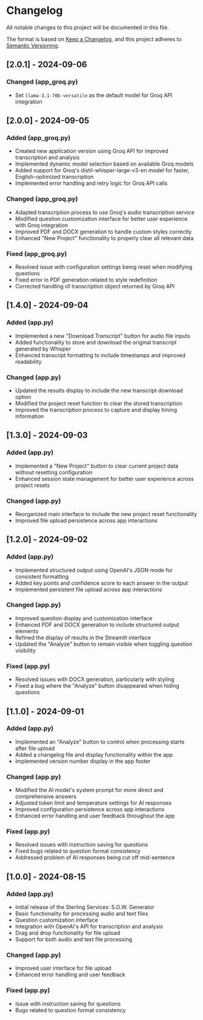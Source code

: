 # Changelog

All notable changes to this project will be documented in this file.

The format is based on [Keep a Changelog](https://keepachangelog.com/en/1.0.0/),
and this project adheres to [Semantic Versioning](https://semver.org/spec/v2.0.0.html).

## [2.0.1] - 2024-09-06

### Changed (app_groq.py)
- Set `llama-3.1-70b-versatile` as the default model for Groq API integration

## [2.0.0] - 2024-09-05

### Added (app_groq.py)
- Created new application version using Groq API for improved transcription and analysis
- Implemented dynamic model selection based on available Groq models
- Added support for Groq's distil-whisper-large-v3-en model for faster, English-optimized transcription
- Implemented error handling and retry logic for Groq API calls

### Changed (app_groq.py)
- Adapted transcription process to use Groq's audio transcription service
- Modified question customization interface for better user experience with Groq integration
- Improved PDF and DOCX generation to handle custom styles correctly
- Enhanced "New Project" functionality to properly clear all relevant data

### Fixed (app_groq.py)
- Resolved issue with configuration settings being reset when modifying questions
- Fixed error in PDF generation related to style redefinition
- Corrected handling of transcription object returned by Groq API

## [1.4.0] - 2024-09-04

### Added (app.py)
- Implemented a new "Download Transcript" button for audio file inputs
- Added functionality to store and download the original transcript generated by Whisper
- Enhanced transcript formatting to include timestamps and improved readability

### Changed (app.py)
- Updated the results display to include the new transcript download option
- Modified the project reset function to clear the stored transcription
- Improved the transcription process to capture and display timing information

## [1.3.0] - 2024-09-03

### Added (app.py)
- Implemented a "New Project" button to clear current project data without resetting configuration
- Enhanced session state management for better user experience across project resets

### Changed (app.py)
- Reorganized main interface to include the new project reset functionality
- Improved file upload persistence across app interactions

## [1.2.0] - 2024-09-02

### Added (app.py)
- Implemented structured output using OpenAI's JSON mode for consistent formatting
- Added key points and confidence score to each answer in the output
- Implemented persistent file upload across app interactions

### Changed (app.py)
- Improved question display and customization interface
- Enhanced PDF and DOCX generation to include structured output elements
- Refined the display of results in the Streamlit interface
- Updated the "Analyze" button to remain visible when toggling question visibility

### Fixed (app.py)
- Resolved issues with DOCX generation, particularly with styling
- Fixed a bug where the "Analyze" button disappeared when hiding questions

## [1.1.0] - 2024-09-01

### Added (app.py)
- Implemented an "Analyze" button to control when processing starts after file upload
- Added a changelog file and display functionality within the app
- Implemented version number display in the app footer

### Changed (app.py)
- Modified the AI model's system prompt for more direct and comprehensive answers
- Adjusted token limit and temperature settings for AI responses
- Improved configuration persistence across app interactions
- Enhanced error handling and user feedback throughout the app

### Fixed (app.py)
- Resolved issues with instruction saving for questions
- Fixed bugs related to question format consistency
- Addressed problem of AI responses being cut off mid-sentence

## [1.0.0] - 2024-08-15

### Added (app.py)
- Initial release of the Sterling Services: S.O.W. Generator
- Basic functionality for processing audio and text files
- Question customization interface
- Integration with OpenAI's API for transcription and analysis
- Drag and drop functionality for file upload
- Support for both audio and text file processing

### Changed (app.py)
- Improved user interface for file upload
- Enhanced error handling and user feedback

### Fixed (app.py)
- Issue with instruction saving for questions
- Bugs related to question format consistency